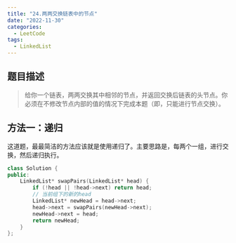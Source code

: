 ```yaml
---
title: "24.两两交换链表中的节点"
date: "2022-11-30"
categories:
  - LeetCode
tags:
  - LinkedList
---
```


## 题目描述

> 给你一个链表，两两交换其中相邻的节点，并返回交换后链表的头节点。你必须在不修改节点内部的值的情况下完成本题（即，只能进行节点交换）。

## 方法一：递归

这道题，最最简洁的方法应该就是使用递归了。主要思路是，每两个一组，进行交换，然后递归执行。

```cpp
class Solution {
public:
    LinkedList* swapPairs(LinkedList* head) {
        if (!head || !head->next) return head;
        // 当前组下的新的head
        LinkedList* newHead = head->next;
        head->next = swapPairs(newHead->next);
        newHead->next = head;
        return newHead;
    }
};
```
